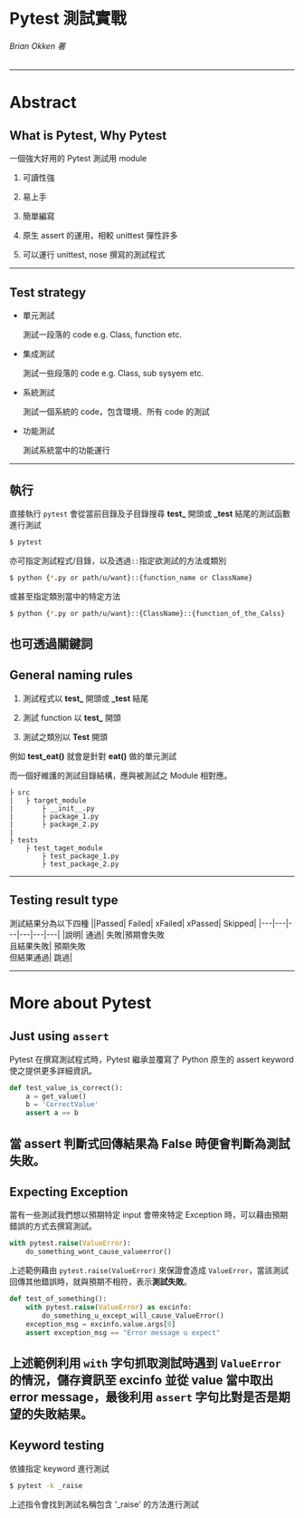 # Pytest 測試實戰
###### Brian Okken 著
---
# Abstract

## What is Pytest, Why Pytest

一個強大好用的 Pytest 測試用 module

1. 可讀性強

1. 易上手

1. 簡單編寫

1. 原生 assert 的運用，相較 unittest 彈性許多

1. 可以運行 unittest, nose 撰寫的測試程式
---
## Test strategy

- 單元測試

    測試一段落的 code
    e.g. Class, function etc.

- 集成測試

    測試一些段落的 code
    e.g. Class, sub sysyem etc.

- 系統測試

    測試一個系統的 code，包含環境、所有 code 的測試

- 功能測試

    測試系統當中的功能運行
---
## 執行

直接執行 ```pytest``` 會從當前目錄及子目錄搜尋 **test_** 開頭或 **_test** 結尾的測試函數進行測試
```bash
$ pytest
```
亦可指定測試程式/目錄，以及透過```::```指定欲測試的方法或類別
```bash
$ python {*.py or path/u/want}::{function_name or ClassName}
```
或甚至指定類別當中的特定方法
```bash
$ python {*.py or path/u/want}::{ClassName}::{function_of_the_Calss}
```
也可透過關鍵詞
---
## General naming rules

1. 測試程式以 **test_** 開頭或 **_test** 結尾

1. 測試 function 以 **test_** 開頭

1. 測試之類別以 **Test** 開頭

例如 **test_eat()** 就會是針對 **eat()** 做的單元測試

而一個好維護的測試目錄結構，應與被測試之 Module 相對應。

    ├ src
    |   ├ target_module
    |       ├ __init__.py
    |       ├ package_1.py
    |       ├ package_2.py
    |
    ├ tests
        ├ test_taget_module
            ├ test_package_1.py
            ├ test_package_2.py
---
## Testing result type

測試結果分為以下四種
||Passed| Failed| xFailed| xPassed| Skipped|
|---|---|---|---|---|---|
|說明| 通過| 失敗|預期會失敗<br>且結果失敗| 預期失敗<br>但結果通過| 跳過|

---
# More about Pytest

## Just using ```assert```

Pytest 在撰寫測試程式時，Pytest 繼承並覆寫了 Python 原生的 assert keyword 使之提供更多詳細資訊。

```python
def test_value_is_correct():
    a = get_value()
    b = 'CorrectValue'
    assert a == b
```

當 assert 判斷式回傳結果為 False 時便會判斷為測試失敗。
---
## Expecting Exception

當有一些測試我們想以預期特定 input 會帶來特定 Exception 時，可以藉由預期錯誤的方式去撰寫測試。

```python
with pytest.raise(ValueError):
    do_something_wont_cause_valueerror()
```

上述範例藉由 ```pytest.raise(ValueError)``` 來保證會造成 ```ValueError```，當該測試回傳其他錯誤時，就與預期不相符，表示**測試失敗**。

```python
def test_of_something():
    with pytest.raise(ValueError) as excinfo:
        do_something_u_except_will_cause_ValueError()
    exception_msg = excinfo.value.args[0]
    assert exception_msg == "Error message u expect"
```

上述範例利用 ```with``` 字句抓取測試時遇到 ```ValueError``` 的情況，儲存資訊至 excinfo 並從 value 當中取出 error message，最後利用 ```assert``` 字句比對是否是期望的失敗結果。
---
## Keyword testing

依據指定 keyword 進行測試

```bash
$ pytest -k _raise
```

上述指令會找到測試名稱包含 '_raise' 的方法進行測試

